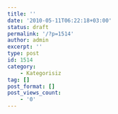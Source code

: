 ```yaml
---
title: ''
date: '2010-05-11T06:22:18+03:00'
status: draft
permalink: '/?p=1514'
author: admin
excerpt: ''
type: post
id: 1514
category:
    - Kategorisiz
tag: []
post_format: []
post_views_count:
    - '0'
---
```


